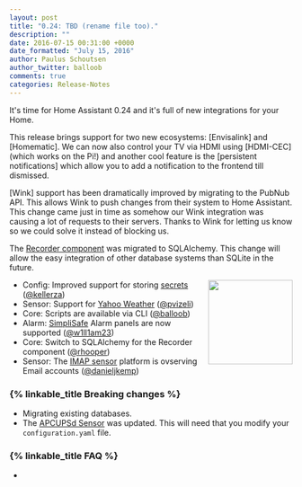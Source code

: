 ```yaml
---
layout: post
title: "0.24: TBD (rename file too)."
description: ""
date: 2016-07-15 00:31:00 +0000
date_formatted: "July 15, 2016"
author: Paulus Schoutsen
author_twitter: balloob
comments: true
categories: Release-Notes
---
```


It's time for Home Assistant 0.24 and it's full of new integrations for your Home.

This release brings support for two new ecosystems: [Envisalink] and [Homematic]. We can now also control your TV via HDMI using [HDMI-CEC] (which works on the Pi!) and another cool feature is the [persistent notifications] which allow you to add a notification to the frontend till dismissed.

[Wink] support has been dramatically improved by migrating to the PubNub API. This allows Wink to push changes from their system to Home Assistant. This change came just in time as somehow our Wink integration was causing a lot of requests to their servers. Thanks to Wink for letting us know so we could solve it instead of blocking us.

The [Recorder component][recorder] was migrated to SQLAlchemy. This change will allow the easy integration of other database systems than SQLite in the future.

<img src='/images/supported_brands/yahooweather.png' style='clear: right; margin-left: 5px; border:none; box-shadow: none; float: right; margin-bottom: 16px;' width='150' />


- Config: Improved support for storing [secrets][secrets] ([@kellerza])
- Sensor: Support for [Yahoo Weather][yahoo-weather] ([@pvizeli])
- Core: Scripts are available via CLI ([@balloob])
- Alarm: [SimpliSafe][simplisafe] Alarm panels are now supported ([@w1ll1am23]) 
- Core: Switch to SQLAlchemy for the Recorder component ([@rhooper])
- Sensor: The [IMAP sensor][imap-sensor] platform is ovserving Email accounts ([@danieljkemp])

### {% linkable_title Breaking changes %}

- Migrating existing databases.
- The [APCUPSd Sensor][apcupsd-sensor] was updated. This will need that you modify your `configuration.yaml` file.

### {% linkable_title FAQ %}

- 

[@pvizeli]: https://github.com/pvizeli/
[@kellerza]: https://github.com/kellerza/
[@balloob]: https://github.com/balloob/
[@rhooper]: https://github.com/rhooper/
[@w1ll1am23]: https://github.com/w1ll1am23/
[@danieljkemp]: https://github.com/danieljkemp

[recorder]: /components/recorder/
[secrets]: /topics/secrets/
[yahoo-weather]: /components/sensor.yweather/
[simplisafe]: /components/alarm_control_panel.simplisafe/
[apcupsd-sensor]: /components/sensor.apcupsd/
[imap-sensor]: /component/sensor.imap/
